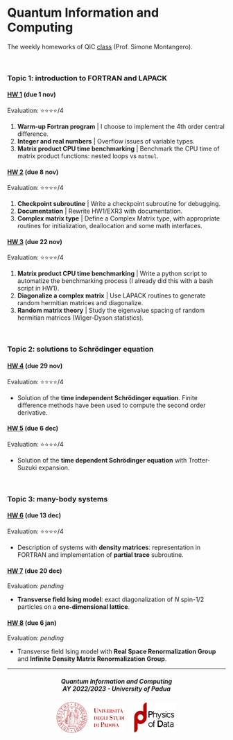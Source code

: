 # Quantum Information and Computing

The weekly homeworks of QIC [class](https://en.didattica.unipd.it/off/2021/LM/SC/SC2443/000ZZ/SCP8082721/N0) (Prof. Simone Montangero).

<br>



### Topic 1: introduction to FORTRAN and LAPACK


#### **[HW 1](slides/hw1-Barone-SLIDES.pdf)** (due 1 nov)

Evaluation: ⭐⭐⭐⭐/4

1. **Warm-up Fortran program** | I choose to implement the 4th order central difference.
2. **Integer and real numbers** | Overflow issues of variable types.
3. **Matrix product CPU time benchmarking** | Benchmark the CPU time of matrix product functions: nested loops vs `matmul`.


#### **[HW 2](slides/hw2-Barone-SLIDES.pdf)** (due 8 nov)

Evaluation: ⭐⭐⭐⭐/4

1. **Checkpoint subroutine** | Write a checkpoint subroutine for debugging.
2. **Documentation** | Rewrite HW1/EXR3 with documentation.
3. **Complex matrix type** | Define a Complex Matrix type, with appropriate routines for initialization, deallocation and some math interfaces.


#### **[HW 3](slides/hw3-Barone-SLIDES.pdf)** (due 22 nov)

Evaluation: ⭐⭐⭐⭐/4

1. **Matrix product CPU time benchmarking** | Write a python script to automatize the benchmarking process (I already did this with a bash script in HW1).
2. **Diagonalize a complex matrix** | Use LAPACK routines to generate random hermitian matrices and diagonalize.
3. **Random matrix theory** | Study the eigenvalue spacing of random hermitian matrices (Wiger-Dyson statistics).

<br>


### Topic 2: solutions to Schrödinger equation


#### **[HW 4](slides/hw4-Barone-SLIDES.pdf)** (due 29 nov)

Evaluation: ⭐⭐⭐⭐/4

* Solution of the **time independent Schrödinger equation**. Finite difference methods have been used to compute the second order derivative.


#### **[HW 5](slides/hw5-Barone-SLIDES.pdf)** (due 6 dec)

Evaluation: ⭐⭐⭐⭐/4

* Solution of the **time dependent Schrödinger equation** with Trotter-Suzuki expansion.

<br>


### Topic 3: many-body systems


#### **[HW 6](slides/hw6-Barone-SLIDES.pdf)** (due 13 dec)

Evaluation: ⭐⭐⭐⭐/4

* Description of systems with **density matrices**: representation in FORTRAN and implementation of **partial trace** subroutine.


#### **[HW 7](slides/hw7-Barone-SLIDES.pdf)** (due 20 dec)

Evaluation: *pending*

* **Transverse field Ising model**: exact diagonalization of $N$ spin-1/2 particles on a **one-dimensional lattice**.


#### **[HW 8](slides/hw8-Barone-SLIDES.pdf)** (due 6 jan)

Evaluation: *pending*

* Transverse field Ising model with **Real Space Renormalization Group** and **Infinite Density Matrix Renormalization Group**.


***

<h5 align="center">Quantum Information and Computing<br>AY 2022/2023 - University of Padua</h5>

<p align="center">
  <img src="https://raw.githubusercontent.com/baronefr/baronefr/main/shared/2022_unipd.png" alt="" height="70"/>
  &emsp;
  <img src="https://raw.githubusercontent.com/baronefr/baronefr/main/shared/2022_pod.png" alt="" height="70"/>
</p>
